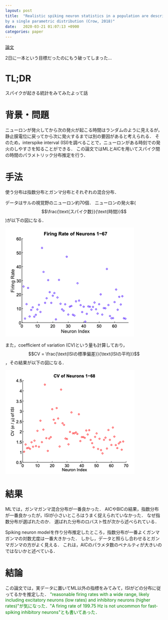 ```yaml
---
layout: post
title:  "Realistic spiking neuron statistics in a population are described
by a single parametric distribution (Crow, 2018)"
date:   2020-03-21 01:07:13 +0900
categories: paper
---
```

<script type="text/x-mathjax-config">
MathJax.Hub.Config({
  tex2jax: {
    inlineMath: [['$','$'], ['\\(','\\)']],
    processEscapes: true
  }
});
</script>
<script src="https://cdnjs.cloudflare.com/ajax/libs/mathjax/2.7.0/MathJax.js?config=TeX-AMS-MML_HTMLorMML" type="text/javascript"></script>
[論文](https://www.semanticscholar.org/paper/Realistic-Spiking-Neuron-Statistics-in-a-Population-Crow/e6ae310321d2f345f6bd7adc21be279d782715de)

2日に一本という目標だったのにもう破ってしまった...
# TL;DR
スパイクが起きる統計をみてみたよって話

# 背景・問題
ニューロンが発火してから次の発火が起こる時間はランダムのように見えるが，静止膜電位に戻ってから次に発火するまでは別の要因があると考えられる．
そのため，interspike interval (ISI)を調べることで，ニューロンがある時刻での発火のしやすさを知ることができる．
この論文ではMLとAICを用いてスパイク間の時間のパラメトリック分布推定を行う．

# 手法
使う分布は指数分布とガンマ分布とそれぞれの混合分布．

データはサルの視覚野のニューロン約70個．
ニューロンの発火率($$\frac{\text{スパイク数}}{\text{時間}}$$)が以下の図になる．

![発火率(多分1sあたり)](/assets/2020-03-21-1.png)

また，coefficient of variation (CV)という量も計算しており，$$CV = \frac{\text{ISIの標準偏差}}{\text{ISIの平均}}$$，その結果が以下の図になる．

![CV](/assets/2020-03-21-2.png)

# 結果
MLでは，ガンマガンマ混合分布が一番良かった．
AICやBICの結果，指数分布が一番良かったが，ISIが小さいところはうまく捉えられていなかった．
なぜ指数分布が選ばれたのか．
選ばれた分布のロバスト性が次から述べられている．

Spiking neuron modelを作り分布推定したところ，指数分布が一番よくガンマガンマの対数尤度は一番大きかった．
しかし，データと照らし合わせるとガンマガンマの方がよく見える．
これは，AICのパラメタ数のペナルティが大きいのではないかと述べている．

# 結論
この論文では，実データに置いてML以外の指標をみてみて，ISIがどの分布に従ってるかを推定した．
<font color="Green">"reasonable firing rates with a wide range, likely including excitatory neurons (low rates) and inhibitory neurons (higher rates)"が気になった．"A firing rate of 199.75 Hz is not uncommon for fast-spiking inhibitory neurons"とも書いてあった．</font>
